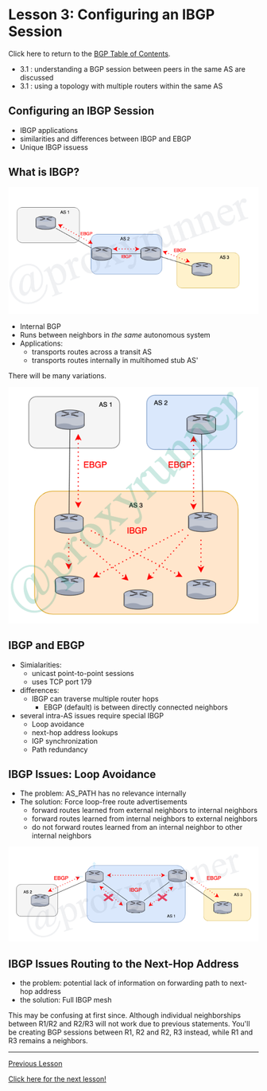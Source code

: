 # Lesson 3: Configuring an IBGP Session

Click here to return to the [BGP Table of Contents](../README.md).

 * 3.1 : understanding a BGP session between peers in the same AS are discussed
 * 3.1 : using a topology with multiple routers within the same AS

 ## Configuring an IBGP Session

 * IBGP applications
 * similarities and differences between IBGP and EBGP
 * Unique IBGP issuess

 ## What is IBGP?

![IBGP-EBGP Example](../../../img/ebgp-ibgp.png)

 * Internal BGP
 * Runs between neighbors in _the same_ autonomous system
 * Applications:
    + transports routes across a transit AS
    + transports routes internally in multihomed stub AS'

There will be many variations.  

![IBGP-EBGP Example 2](../../../img/ebgp-ibgp1.png)

## IBGP and EBGP

* Simialarities:
    + unicast point-to-point sessions
    + uses TCP port 179
* differences:
    + IBGP can traverse multiple router hops
        - EBGP (default) is between directly connected neighbors
* several intra-AS issues require special IBGP
    + Loop avoidance
    + next-hop address lookups
    + IGP synchronization
    +  Path redundancy

##  IBGP Issues: Loop Avoidance

* The problem: AS_PATH has no relevance internally
* The solution: Force loop-free route advertisements
    + forward routes learned from external neighbors to internal neighbors
    + forward routes learned from internal neighbors to external neighbors
    + do not forward routes learned from an internal neighbor to other internal neighbors

![IBGP-EBGP Example 3](../../../img/ebgp-ibgp2.png)

##  IBGP Issues Routing to the Next-Hop Address

* the problem: potential lack of information on forwarding path to next-hop address
* the solution: Full IBGP mesh

This may be confusing at first since. Although individual neighborships between  R1/R2 and R2/R3 will not work due to previous statements. You'll be creating BGP sessions between R1, R2 and R2, R3 instead, while R1 and R3 remains a neighbors.

---

[Previous Lesson](../2.2.md)

[Click here for the next lesson!](./3.2.md)

